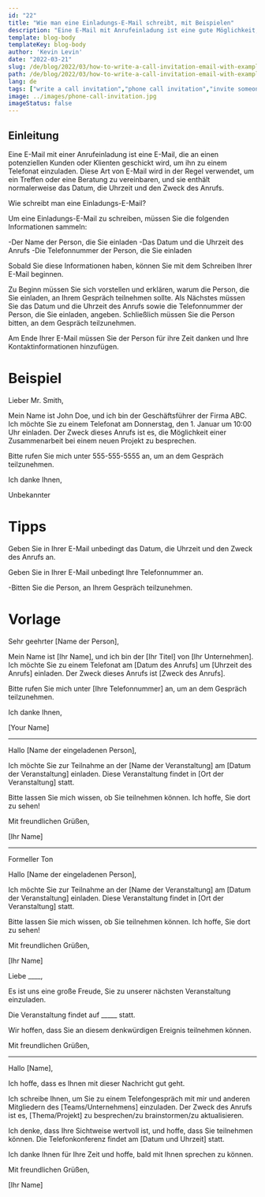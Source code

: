 ```yaml
---
id: "22"
title: "Wie man eine Einladungs-E-Mail schreibt, mit Beispielen"
description: "Eine E-Mail mit Anrufeinladung ist eine gute Möglichkeit, ein Treffen oder eine Beratung mit einem potenziellen Kunden oder Klienten zu vereinbaren."
template: blog-body
templateKey: blog-body
author: 'Kevin Levin'
date: "2022-03-21"
slug: /de/blog/2022/03/how-to-write-a-call-invitation-email-with-examples
path: /de/blog/2022/03/how-to-write-a-call-invitation-email-with-examples
lang: de
tags: ["write a call invitation","phone call invitation","invite someone to participate in a phone call","invitation letter phone call"]
image: ../images/phone-call-invitation.jpg
imageStatus: false
---
```

## Einleitung

Eine E-Mail mit einer Anrufeinladung ist eine E-Mail, die an einen potenziellen Kunden oder Klienten geschickt wird, um ihn zu einem Telefonat einzuladen. Diese Art von E-Mail wird in der Regel verwendet, um ein Treffen oder eine Beratung zu vereinbaren, und sie enthält normalerweise das Datum, die Uhrzeit und den Zweck des Anrufs.


Wie schreibt man eine Einladungs-E-Mail?

Um eine Einladungs-E-Mail zu schreiben, müssen Sie die folgenden Informationen sammeln:

-Der Name der Person, die Sie einladen
-Das Datum und die Uhrzeit des Anrufs
-Die Telefonnummer der Person, die Sie einladen

Sobald Sie diese Informationen haben, können Sie mit dem Schreiben Ihrer E-Mail beginnen.

Zu Beginn müssen Sie sich vorstellen und erklären, warum die Person, die Sie einladen, an Ihrem Gespräch teilnehmen sollte. Als Nächstes müssen Sie das Datum und die Uhrzeit des Anrufs sowie die Telefonnummer der Person, die Sie einladen, angeben. Schließlich müssen Sie die Person bitten, an dem Gespräch teilzunehmen.

Am Ende Ihrer E-Mail müssen Sie der Person für ihre Zeit danken und Ihre Kontaktinformationen hinzufügen.


# Beispiel

Lieber Mr. Smith,

Mein Name ist John Doe, und ich bin der Geschäftsführer der Firma ABC. Ich möchte Sie zu einem Telefonat am Donnerstag, den 1. Januar um 10:00 Uhr einladen. Der Zweck dieses Anrufs ist es, die Möglichkeit einer Zusammenarbeit bei einem neuen Projekt zu besprechen.

Bitte rufen Sie mich unter 555-555-5555 an, um an dem Gespräch teilzunehmen.

Ich danke Ihnen,

Unbekannter

# Tipps

Geben Sie in Ihrer E-Mail unbedingt das Datum, die Uhrzeit und den Zweck des Anrufs an.

Geben Sie in Ihrer E-Mail unbedingt Ihre Telefonnummer an.

-Bitten Sie die Person, an Ihrem Gespräch teilzunehmen.

# Vorlage

Sehr geehrter [Name der Person],

Mein Name ist [Ihr Name], und ich bin der [Ihr Titel] von [Ihr Unternehmen]. Ich möchte Sie zu einem Telefonat am [Datum des Anrufs] um [Uhrzeit des Anrufs] einladen. Der Zweck dieses Anrufs ist [Zweck des Anrufs].

Bitte rufen Sie mich unter [Ihre Telefonnummer] an, um an dem Gespräch teilzunehmen.

Ich danke Ihnen,

[Your Name]

---

Hallo [Name der eingeladenen Person],

Ich möchte Sie zur Teilnahme an der [Name der Veranstaltung] am [Datum der Veranstaltung] einladen. Diese Veranstaltung findet in [Ort der Veranstaltung] statt.

Bitte lassen Sie mich wissen, ob Sie teilnehmen können. Ich hoffe, Sie dort zu sehen!

Mit freundlichen Grüßen,

[Ihr Name]

---

Formeller Ton

Hallo [Name der eingeladenen Person],

Ich möchte Sie zur Teilnahme an der [Name der Veranstaltung] am [Datum der Veranstaltung] einladen. Diese Veranstaltung findet in [Ort der Veranstaltung] statt.

Bitte lassen Sie mich wissen, ob Sie teilnehmen können. Ich hoffe, Sie dort zu sehen!

Mit freundlichen Grüßen,

[Ihr Name]



Liebe ____,

Es ist uns eine große Freude, Sie zu unserer nächsten Veranstaltung einzuladen.

Die Veranstaltung findet auf _____ statt.

Wir hoffen, dass Sie an diesem denkwürdigen Ereignis teilnehmen können.

Mit freundlichen Grüßen,

___



Hallo [Name],

Ich hoffe, dass es Ihnen mit dieser Nachricht gut geht.

Ich schreibe Ihnen, um Sie zu einem Telefongespräch mit mir und anderen Mitgliedern des [Teams/Unternehmens] einzuladen. Der Zweck des Anrufs ist es, [Thema/Projekt] zu besprechen/zu brainstormen/zu aktualisieren.

Ich denke, dass Ihre Sichtweise wertvoll ist, und hoffe, dass Sie teilnehmen können. Die Telefonkonferenz findet am [Datum und Uhrzeit] statt.

Ich danke Ihnen für Ihre Zeit und hoffe, bald mit Ihnen sprechen zu können.

Mit freundlichen Grüßen,

[Ihr Name]






